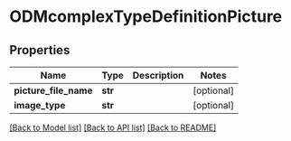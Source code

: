 # ODMcomplexTypeDefinitionPicture

## Properties
Name | Type | Description | Notes
------------ | ------------- | ------------- | -------------
**picture_file_name** | **str** |  | [optional] 
**image_type** | **str** |  | [optional] 

[[Back to Model list]](../README.md#documentation-for-models) [[Back to API list]](../README.md#documentation-for-api-endpoints) [[Back to README]](../README.md)


